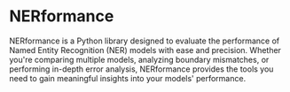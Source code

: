 # NERformance
  
NERformance is a Python library designed to evaluate the performance of Named Entity Recognition (NER) models with ease and precision. Whether you're comparing multiple models, analyzing boundary mismatches, or performing in-depth error analysis, NERformance provides the tools you need to gain meaningful insights into your models' performance.
